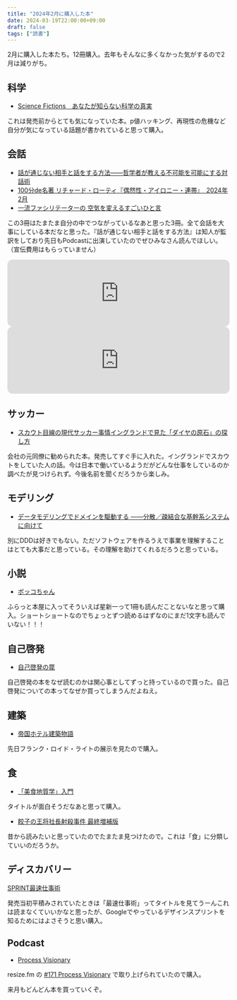 ```yaml
---
title: "2024年2月に購入した本"
date: 2024-03-19T22:00:00+09:00
draft: false
tags: ["読書"]
---
```


2月に購入した本たち。12冊購入。去年もそんなに多くなかった気がするので2月は減りがち。

## 科学
- [Science Fictions　あなたが知らない科学の真実](https://amzn.to/3IGnXbo)

これは発売前からとても気になっていた本。p値ハッキング、再現性の危機など自分が気になっている話題が書かれていると思って購入。 

## 会話
- [話が通じない相手と話をする方法――哲学者が教える不可能を可能にする対話術](https://amzn.to/43lrvJL)
- [100分de名著 リチャード・ローティ『偶然性・アイロニー・連帯』　2024年2月](https://amzn.to/49YAm6C)
- [一流ファシリテーターの 空気を変えるすごいひと言](https://amzn.to/3Ps1Jxy)

この3冊はたまたま自分の中でつながっているなあと思った3冊。全て会話を大事にしている本だなと思った。『話が通じない相手と話をする方法』は知人が監訳をしており先日もPodcastに出演していたのでぜひみなさん読んでほしい。（宣伝費用はもらっていません）

<iframe style="border-radius:12px" src="https://open.spotify.com/embed/episode/1OJhgwu4dwWEsp8ZfXGzHQ?utm_source=generator" width="100%" height="152" frameBorder="0" allowfullscreen="" allow="autoplay; clipboard-write; encrypted-media; fullscreen; picture-in-picture" loading="lazy"></iframe>

<iframe style="border-radius:12px" src="https://open.spotify.com/embed/episode/1kwSzK0ziVeEG2US71B4EE?utm_source=generator" width="100%" height="152" frameBorder="0" allowfullscreen="" allow="autoplay; clipboard-write; encrypted-media; fullscreen; picture-in-picture" loading="lazy"></iframe>


## サッカー
- [スカウト目線の現代サッカー事情イングランドで見た「ダイヤの原石」の探し方](https://amzn.to/43qIKcx)

会社の元同僚に勧められた本。発売してすぐ手に入れた。イングランドでスカウトをしていた人の話。今は日本で働いているようだがどんな仕事をしているのか調べたが見つけられず。今後名前を聞くだろうから楽しみ。

## モデリング
- [データモデリングでドメインを駆動する ――分散／疎結合な基幹系システムに向けて](https://amzn.to/4ciPEod)

別にDDDは好きでもない。ただソフトウェアを作るうえで事業を理解することはとても大事だと思っている。その理解を助けてくれるだろうと思っている。

## 小説
- [ボッコちゃん](https://amzn.to/43sObYr)

ふらっと本屋に入ってそういえば星新一って1冊も読んだことないなと思って購入。ショートショートなのでちょっとずつ読めるはずなのにまだ1文字も読んでいない！！！

## 自己啓発
- [自己啓発の罠](https://amzn.to/48Vlbd2)

自己啓発の本をなぜ読むのかは関心事としてずっと持っているので買った。自己啓発についての本ってなぜか買ってしまうんだよねえ。

## 建築
- [帝国ホテル建築物語](https://amzn.to/3Puing1)

先日フランク・ロイド・ライトの展示を見たので購入。

## 食
- [「美食地質学」入門](https://amzn.to/4ajkJq9)

タイトルが面白そうだなあと思って購入。

- [餃子の王将社長射殺事件 最終増補版](https://amzn.to/3TGGbQf)

昔から読みたいと思っていたのでたまたま見つけたので。これは「食」に分類していいのだろうか。

## ディスカバリー
[SPRINT最速仕事術](https://amzn.to/49X9qE5)

発売当初平積みされていたときは「最速仕事術」ってタイトルを見てうーんこれは読まなくていいかなと思ったが、Googleでやっているデザインスプリントを知るためにはよさそうと思い購入。

## Podcast
- [Process Visionary](https://amzn.to/3THzrSi)

resize.fm の [#171 Process Visionary](https://resize.fm/ep/171-process-visionary/) で取り上げられていたので購入。

来月もどんどん本を買っていくぞ。